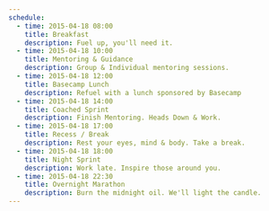 ```yaml
---
schedule:
  - time: 2015-04-18 08:00
    title: Breakfast
    description: Fuel up, you'll need it.
  - time: 2015-04-18 10:00
    title: Mentoring & Guidance
    description: Group & Individual mentoring sessions.
  - time: 2015-04-18 12:00
    title: Basecamp Lunch
    description: Refuel with a lunch sponsored by Basecamp
  - time: 2015-04-18 14:00
    title: Coached Sprint
    description: Finish Mentoring. Heads Down & Work.
  - time: 2015-04-18 17:00
    title: Recess / Break
    description: Rest your eyes, mind & body. Take a break.
  - time: 2015-04-18 18:00
    title: Night Sprint
    description: Work late. Inspire those around you.
  - time: 2015-04-18 22:30
    title: Overnight Marathon
    description: Burn the midnight oil. We'll light the candle.
---
```

